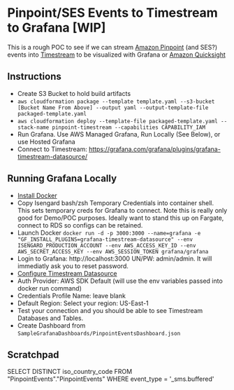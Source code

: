 # Pinpoint/SES Events to Timestream to Grafana [WIP]
This is a rough POC to see if we can stream [Amazon Pinpoint](https://aws.amazon.com/pinpoint/) (and SES?) events into [Timestream](https://aws.amazon.com/timestream/) to be visualized with Grafana or [Amazon Quicksight](https://aws.amazon.com/quicksight/)

## Instructions
- Create S3 Bucket to hold build artifacts
- `aws cloudformation package --template template.yaml --s3-bucket [Bucket Name From Above] --output yaml --output-template-file packaged-template.yaml`
- `aws cloudformation deploy --template-file packaged-template.yaml --stack-name pinpoint-timestream --capabilities CAPABILITY_IAM`
- Run Grafana.  Use AWS Managed Grafana, Run Locally (See Below), or use Hosted Grafana
- Connect to Timestream: https://grafana.com/grafana/plugins/grafana-timestream-datasource/ 

## Running Grafana Locally

- [Install Docker](https://www.docker.com/products/docker-desktop)
- Copy Isengard bash/zsh Temporary Credentials into container shell.  This sets temporary creds for Grafana to connect.  Note this is really only good for Demo/POC purposes.  Ideally want to stand this up on Fargate, connect to RDS so configs can be retained.
- Launch Docker `docker run -d -p 3000:3000 --name=grafana -e "GF_INSTALL_PLUGINS=grafana-timestream-datasource" --env ISENGARD_PRODUCTION_ACCOUNT --env AWS_ACCESS_KEY_ID --env AWS_SECRET_ACCESS_KEY --env AWS_SESSION_TOKEN grafana/grafana` 
- Login to Grafana: http://localhost:3000  UN/PW: admin/admin.  It will immediatly ask you to reset password.
- [Configure Timestream Datasource](https://grafana.com/grafana/plugins/grafana-timestream-datasource)
- Auth Provider: AWS SDK Default (will use the env variables passed into docker run command)
- Credentials Profile Name: leave blank
- Default Region: Select your region: US-East-1
- Test your connection and you should be able to see Timestream Databases and Tables.
- Create Dashboard from `SampleGrafanaDashboards/PinpointEventsDashboard.json`

## Scratchpad
SELECT DISTINCT iso_country_code FROM "PinpointEvents"."PinpointEvents" WHERE event_type = '_sms.buffered'
